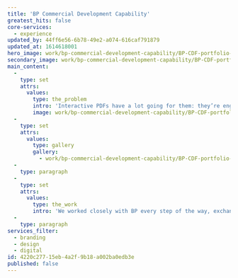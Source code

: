 ```yaml
---
title: 'BP Commercial Development Capability'
greatest_hits: false
core-services:
  - experience
updated_by: 44ff6e56-6b78-49e2-a074-616caf791879
updated_at: 1614618001
hero_image: work/bp-commercial-development-capability/BP-CDF-portfolio-3-scaled.jpg
secondary_image: work/bp-commercial-development-capability/BP-CDF-portfolio-scaled.jpg
main_content:
  -
    type: set
    attrs:
      values:
        type: the_problem
        intro: 'Interactive PDFs have a lot going for them: they’re engaging, paper-saving, intuitive and especially great for employee training material. Well aware of the benefits, our long-term clients BP approached us to produce a 72-page outcome which detailed the company’s Career Development Framework for their commercial team. Our goal was to simplify streams of information into a digestible and visually-appealing format. '
        image: work/bp-commercial-development-capability/BP-CDF-portfolio-feature.jpg
  -
    type: set
    attrs:
      values:
        type: gallery
        gallery:
          - work/bp-commercial-development-capability/BP-CDF-portfolio-2-scaled.jpg
  -
    type: paragraph
  -
    type: set
    attrs:
      values:
        type: the_work
        intro: 'We worked closely with BP every step of the way, exchanging contact regularly in order to arrive at a solution which perfectly captured how important developing their staff is to the brand’s future growth.'
  -
    type: paragraph
services_filter:
  - branding
  - design
  - digital
id: 4220c277-15eb-4a2f-9b18-a002ba0edb3e
published: false
---
```

